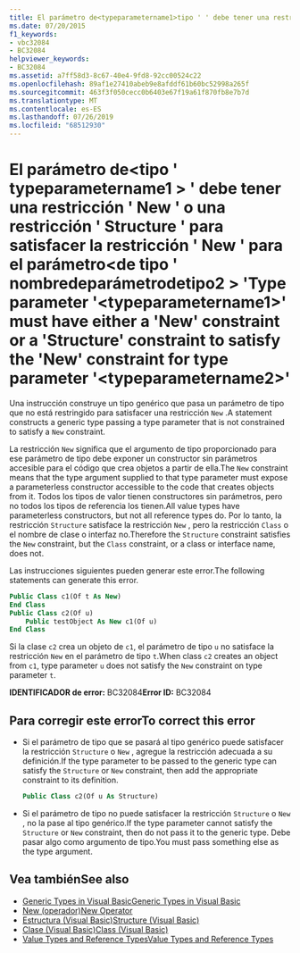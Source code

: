 ```yaml
---
title: El parámetro de<typeparametername1>tipo ' ' debe tener una restricción ' New ' o una restricción ' Structure ' para satisfacer la restricción ' New ' para el parámetro<typeparametername2>de tipo ' '
ms.date: 07/20/2015
f1_keywords:
- vbc32084
- BC32084
helpviewer_keywords:
- BC32084
ms.assetid: a7ff58d3-8c67-40e4-9fd8-92cc00524c22
ms.openlocfilehash: 89af1e27410abeb9e8afddf61b60bc52998a265f
ms.sourcegitcommit: 463f3f050cecc0b6403e67f19a61f870fb8e7b7d
ms.translationtype: MT
ms.contentlocale: es-ES
ms.lasthandoff: 07/26/2019
ms.locfileid: "68512930"
---
```

# <a name="type-parameter-typeparametername1-must-have-either-a-new-constraint-or-a-structure-constraint-to-satisfy-the-new-constraint-for-type-parameter-typeparametername2"></a><span data-ttu-id="a21d4-102">El parámetro de\<tipo ' typeparametername1 > ' debe tener una restricción ' New ' o una restricción ' Structure ' para satisfacer la restricción ' New ' para el parámetro\<de tipo ' nombredeparámetrodetipo2 > '</span><span class="sxs-lookup"><span data-stu-id="a21d4-102">Type parameter '\<typeparametername1>' must have either a 'New' constraint or a 'Structure' constraint to satisfy the 'New' constraint for type parameter '\<typeparametername2>'</span></span>

<span data-ttu-id="a21d4-103">Una instrucción construye un tipo genérico que pasa un parámetro de tipo que no está restringido para satisfacer una restricción `New` .</span><span class="sxs-lookup"><span data-stu-id="a21d4-103">A statement constructs a generic type passing a type parameter that is not constrained to satisfy a `New` constraint.</span></span>

<span data-ttu-id="a21d4-104">La restricción `New` significa que el argumento de tipo proporcionado para ese parámetro de tipo debe exponer un constructor sin parámetros accesible para el código que crea objetos a partir de ella.</span><span class="sxs-lookup"><span data-stu-id="a21d4-104">The `New` constraint means that the type argument supplied to that type parameter must expose a parameterless constructor accessible to the code that creates objects from it.</span></span> <span data-ttu-id="a21d4-105">Todos los tipos de valor tienen constructores sin parámetros, pero no todos los tipos de referencia los tienen.</span><span class="sxs-lookup"><span data-stu-id="a21d4-105">All value types have parameterless constructors, but not all reference types do.</span></span> <span data-ttu-id="a21d4-106">Por lo tanto, la restricción `Structure` satisface la restricción `New` , pero la restricción `Class` o el nombre de clase o interfaz no.</span><span class="sxs-lookup"><span data-stu-id="a21d4-106">Therefore the `Structure` constraint satisfies the `New` constraint, but the `Class` constraint, or a class or interface name, does not.</span></span>

<span data-ttu-id="a21d4-107">Las instrucciones siguientes pueden generar este error.</span><span class="sxs-lookup"><span data-stu-id="a21d4-107">The following statements can generate this error.</span></span>

```vb
Public Class c1(Of t As New)
End Class
Public Class c2(Of u)
    Public testObject As New c1(Of u)
End Class
```

<span data-ttu-id="a21d4-108">Si la clase `c2` crea un objeto de `c1`, el parámetro de tipo `u` no satisface la restricción `New` en el parámetro de tipo `t`.</span><span class="sxs-lookup"><span data-stu-id="a21d4-108">When class `c2` creates an object from `c1`, type parameter `u` does not satisfy the `New` constraint on type parameter `t`.</span></span>

<span data-ttu-id="a21d4-109">**IDENTIFICADOR de error:** BC32084</span><span class="sxs-lookup"><span data-stu-id="a21d4-109">**Error ID:** BC32084</span></span>

## <a name="to-correct-this-error"></a><span data-ttu-id="a21d4-110">Para corregir este error</span><span class="sxs-lookup"><span data-stu-id="a21d4-110">To correct this error</span></span>

- <span data-ttu-id="a21d4-111">Si el parámetro de tipo que se pasará al tipo genérico puede satisfacer la restricción `Structure` o `New` , agregue la restricción adecuada a su definición.</span><span class="sxs-lookup"><span data-stu-id="a21d4-111">If the type parameter to be passed to the generic type can satisfy the `Structure` or `New` constraint, then add the appropriate constraint to its definition.</span></span>

  ```vb
  Public Class c2(Of u As Structure)
  ```

- <span data-ttu-id="a21d4-112">Si el parámetro de tipo no puede satisfacer la restricción `Structure` o `New` , no la pase al tipo genérico.</span><span class="sxs-lookup"><span data-stu-id="a21d4-112">If the type parameter cannot satisfy the `Structure` or `New` constraint, then do not pass it to the generic type.</span></span> <span data-ttu-id="a21d4-113">Debe pasar algo como argumento de tipo.</span><span class="sxs-lookup"><span data-stu-id="a21d4-113">You must pass something else as the type argument.</span></span>

## <a name="see-also"></a><span data-ttu-id="a21d4-114">Vea también</span><span class="sxs-lookup"><span data-stu-id="a21d4-114">See also</span></span>

- [<span data-ttu-id="a21d4-115">Generic Types in Visual Basic</span><span class="sxs-lookup"><span data-stu-id="a21d4-115">Generic Types in Visual Basic</span></span>](../../visual-basic/programming-guide/language-features/data-types/generic-types.md)
- [<span data-ttu-id="a21d4-116">New (operador)</span><span class="sxs-lookup"><span data-stu-id="a21d4-116">New Operator</span></span>](../../visual-basic/language-reference/operators/new-operator.md)
- [<span data-ttu-id="a21d4-117">Estructura (Visual Basic)</span><span class="sxs-lookup"><span data-stu-id="a21d4-117">Structure (Visual Basic)</span></span>](../../visual-basic/language-reference/statements/structure-statement.md)
- [<span data-ttu-id="a21d4-118">Clase (Visual Basic)</span><span class="sxs-lookup"><span data-stu-id="a21d4-118">Class (Visual Basic)</span></span>](../../visual-basic/language-reference/statements/class-statement.md)
- [<span data-ttu-id="a21d4-119">Value Types and Reference Types</span><span class="sxs-lookup"><span data-stu-id="a21d4-119">Value Types and Reference Types</span></span>](../../visual-basic/programming-guide/language-features/data-types/value-types-and-reference-types.md)
